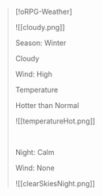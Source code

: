 > [!oRPG-Weather]
> 
> ![[cloudy.png]]
> 
> Season: Winter
> 
> Cloudy
> 
> Wind: High
> 
> Temperature
> 
> <span class='hot'>Hotter than Normal</span>
> 
> ![[temperatureHot.png]]
> 
> &nbsp;
> 
> Night: Calm
> 
> Wind: None
> 
> ![[clearSkiesNight.png]]
>
